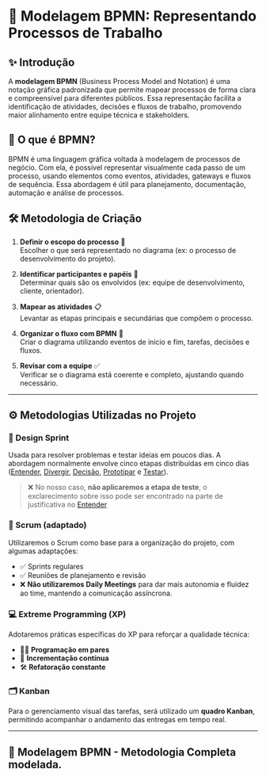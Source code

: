 # 🔄 Modelagem BPMN: Representando Processos de Trabalho

## ✨ Introdução

A **modelagem BPMN** (Business Process Model and Notation) é uma notação gráfica padronizada que permite mapear processos de forma clara e compreensível para diferentes públicos. Essa representação facilita a identificação de atividades, decisões e fluxos de trabalho, promovendo maior alinhamento entre equipe técnica e stakeholders.

## 🧠 O que é BPMN?

BPMN é uma linguagem gráfica voltada à modelagem de processos de negócio. Com ela, é possível representar visualmente cada passo de um processo, usando elementos como eventos, atividades, gateways e fluxos de sequência. Essa abordagem é útil para planejamento, documentação, automação e análise de processos.

## 🛠️ Metodologia de Criação

1. **Definir o escopo do processo** 🎯  
   Escolher o que será representado no diagrama (ex: o processo de desenvolvimento do projeto).

2. **Identificar participantes e papéis** 👥  
   Determinar quais são os envolvidos (ex: equipe de desenvolvimento, cliente, orientador).

3. **Mapear as atividades** 📋  
   Levantar as etapas principais e secundárias que compõem o processo.

4. **Organizar o fluxo com BPMN** 🔁  
   Criar o diagrama utilizando eventos de início e fim, tarefas, decisões e fluxos.

5. **Revisar com a equipe** ✅  
   Verificar se o diagrama está coerente e completo, ajustando quando necessário.

---

## ⚙️ Metodologias Utilizadas no Projeto

### 🧠 Design Sprint

Usada para resolver problemas e testar ideias em poucos dias. A abordagem normalmente envolve cinco etapas distribuídas em cinco dias ([Entender](1.1.1.Entender.md), [Divergir](1.1.2.Divergir.md), [Decisão](1.1.3.%20Decisão%20e%20Prototipagem.md), [Prototipar](1.1.4.Prototipar.md) e [Testar](1.1.5.Testar.md)).

> ❌ No nosso caso, **não aplicaremos a etapa de teste**, o exclarecimento sobre isso pode ser encontrado na parte de justificativa no [Entender](1.1.1.Entender.md)

### 📅 Scrum (adaptado)

Utilizaremos o Scrum como base para a organização do projeto, com algumas adaptações:

- ✅ Sprints regulares
- ✅ Reuniões de planejamento e revisão
- ❌ **Não utilizaremos Daily Meetings** para dar mais autonomia e fluidez ao time, mantendo a comunicação assíncrona.

### 💻 Extreme Programming (XP)

Adotaremos práticas específicas do XP para reforçar a qualidade técnica:

- 👯‍♂️ **Programação em pares**
- 🔄 **Incrementação contínua**
- 🛠️ **Refatoração constante**

### 🗂️ Kanban

Para o gerenciamento visual das tarefas, será utilizado um **quadro Kanban**, permitindo acompanhar o andamento das entregas em tempo real.

---

## 📌 Modelagem BPMN - Metodologia Completa modelada.

<div class="image-embed-container" data-image-path="../../assets/Metodologia.png" data-title="BPNM da Metodologia" style="height: 70vh;"></div>

---

## 📌 Modelagem BPMN - Design Sprint

<div class="image-embed-container" data-image-path="../../assets/BPMNsprint.png" data-title="BPNM da Metodologia" style="height: 70vh;"></div>

---

## 📌 Modelagem BPMN - Scrum Adaptado

---

---

## 📌 Modelagem BPMN - Extreme Programming (XP)

---

---

## 📌 Modelagem BPMN - Quadro Kanbam

---

## 🛠️ Desenvolvimento

Agora no que diz respeito no desenvolvimento do produto final, pode-se observar duas modelagens que mostram as duas partes principais de como será o fluxo de trabalho de ambas as partes.

---

## 📌 Modelagem BPMN - Parte de visualização do software

---

---

## 📌 Modelagem BPMN - Parte de Embarcados

---

## 📎 Conclusão

A utilização da BPMN junto com metodologias ágeis adaptadas permite uma visão clara e estruturada do processo de desenvolvimento. Essa abordagem facilita a colaboração, reduz erros de interpretação e ajuda no acompanhamento de tarefas de forma transparente.

## 📄 Histórico de Versões

| Versão |    Data    |               Descrição               |                     Autor(es)                      |                                             Revisor(es)                                             |      Descrição da Revisão       |
| :----: | :--------: | :-----------------------------------: | :------------------------------------------------: | :-------------------------------------------------------------------------------------------------: | :-----------------------------: |
| `1.0`  | 10/04/2025 |     Criação do documento de BPNM      | [Daniel Sousa](https://github.com/daniel-de-sousa) |                           [Márcio Henrique](https://github.com/DeM4rcio)                            |                                 |
| `1.1`  | 11/04/2025 |       Criação e adição do BPNM        | [Daniel Sousa](https://github.com/daniel-de-sousa) |                           [Márcio Henrique](https://github.com/DeM4rcio)                            |                                 |
| `1.2`  | 11/04/2025 | Criação e adição do BPNM DesignSprint |   [Márcio Henrique](https://github.com/DeM4rcio)   | [Daniel Sousa](https://github.com/daniel-de-sousa), [Weslley Barros](https://github.com/weslley17w) | Correção dos links das imagens. |

